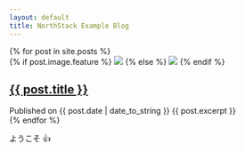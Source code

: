 ```yaml
---
layout: default
title: NorthStack Example Blog
---
```


<div class="posts">
    {% for post in site.posts %}
        <article>
            {% if post.image.feature %}
                <img src="{{ post.image.feature }}" />
            {% else %}        
                <img src="http://lorempixel.com/200/100/" />
            {% endif %}    
            <h2><a href="{{ post.url | relative_url }}">{{ post.title }}</a></h2>
            Published on {{ post.date | date_to_string }}
            {{ post.excerpt }}
        </article>
    {% endfor %}
</div>


ようこそ :+1:
